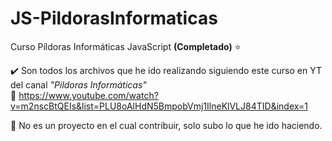 # JS-PildorasInformaticas
Curso Píldoras Informáticas JavaScript **(Completado)** ⭐

✔️ Son todos los archivos que he ido realizando siguiendo este curso en YT del canal *"Pildoras Informáticas"*\
🔗 https://www.youtube.com/watch?v=m2nscBtQEIs&list=PLU8oAlHdN5BmpobVmj1IlneKlVLJ84TID&index=1

🚫 No es un proyecto en el cual contribuir, solo subo lo que he ido haciendo.
